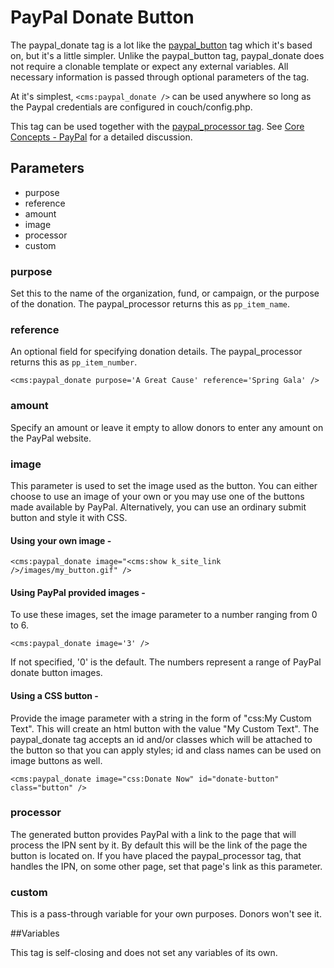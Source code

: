 # PayPal Donate Button

The paypal_donate tag is a lot like the [paypal_button](http://docs.couchcms.com/tags-reference/paypal_button.html) tag which it's based on, but it's a little simpler. Unlike the paypal_button tag, paypal_donate does not require a clonable template or expect any external variables. All necessary information is passed through optional parameters of the tag.


At it's simplest, `<cms:paypal_donate />` can be used anywhere so long as the Paypal credentials are configured in couch/config.php.

This tag can be used together with the [paypal_processor tag](http://docs.couchcms.com/tags-reference/paypal_processor.html). See [Core Concepts - PayPal](http://docs.couchcms.com/concepts/paypal.html) for a detailed discussion.

## Parameters
- purpose
- reference
- amount
- image
- processor
- custom

### purpose

Set this to the name of the organization, fund, or campaign, or the purpose of the donation. The paypal_processor returns this as `pp_item_name`.

### reference

An optional field for specifying donation details. The paypal_processor returns this as `pp_item_number`.


    <cms:paypal_donate purpose='A Great Cause' reference='Spring Gala' />

### amount

Specify an amount or leave it empty to allow donors to enter any amount on the PayPal website.

### image
This parameter is used to set the image used as the button.
You can either choose to use an image of your own or you may use one of the buttons made available by PayPal. Alternatively, you can use an ordinary submit button and style it with CSS.

#### Using your own image -

	<cms:paypal_donate image="<cms:show k_site_link />/images/my_button.gif" />

#### Using PayPal provided images -

To use these images, set the image parameter to a number ranging from 0 to 6.

	<cms:paypal_donate image='3' />

If not specified, '0' is the default. The numbers represent a range of PayPal donate button images.

#### Using a CSS button -

Provide the image parameter with a string in the form of "css:My Custom Text". This will create an html button with the value "My Custom Text". The paypal_donate tag accepts an id and/or classes which will be attached to the button so that you can apply styles; id and class names can be used on image buttons as well.

    <cms:paypal_donate image="css:Donate Now" id="donate-button" class="button" />

### processor

The generated button provides PayPal with a link to the page that will process the IPN sent by it. By default this will be the link of the page the button is located on. If you have placed the paypal_processor tag, that handles the IPN, on some other page, set that page's link as this parameter.

### custom

This is a pass-through variable for your own purposes. Donors won't see it. 

##Variables

This tag is self-closing and does not set any variables of its own.

